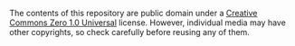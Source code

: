 The contents of this repository  are public domain under a [Creative Commons Zero 1.0 Universal](https://creativecommons.org/publicdomain/zero/1.0/) license.
However, individual media may have other copyrights, so check carefully before reusing any of them.
